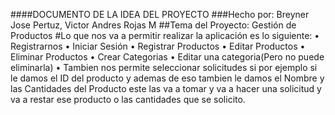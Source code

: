 ####DOCUMENTO DE LA IDEA DEL PROYECTO
###Hecho por: Breyner Jose Pertuz, Victor Andres Rojas M
##Tema del Proyecto: Gestión de Productos
#Lo que nos va a permitir realizar la aplicación es lo siguiente:
• Registrarnos
• Iniciar Sesión
• Registrar Productos
• Editar Productos
• Eliminar Productos
• Crear Categorias
• Editar una categoria(Pero no puede eliminarla)
• Tambien nos permite seleccionar solicitudes si por ejemplo si
le damos el ID del producto y ademas de eso tambien le
damos el Nombre y las Cantidades del Producto este las va a
tomar y va a hacer una solicitud y va a restar ese producto o
las cantidades que se solicito.
